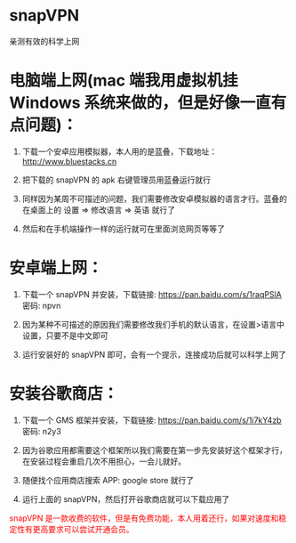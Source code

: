 # snapVPN
亲测有效的科学上网

# 电脑端上网(mac 端我用虚拟机挂 Windows 系统来做的，但是好像一直有点问题)：

1. 下载一个安卓应用模拟器，本人用的是蓝叠，下载地址：http://www.bluestacks.cn

2. 把下载的 snapVPN 的 apk 右键管理员用蓝叠运行就行

3. 同样因为某周不可描述的问题，我们需要修改安卓模拟器的语言才行。蓝叠的在桌面上的 设置 => 修改语言 => 英语 就行了

4. 然后和在手机端操作一样的运行就可在里面浏览网页等等了

# 安卓端上网：

1. 下载一个 snapVPN 并安装，下载链接: https://pan.baidu.com/s/1raqPSlA 密码: npvn

2. 因为某种不可描述的原因我们需要修改我们手机的默认语言，在设置>语言中设置，只要不是中文即可

3. 运行安装好的 snapVPN 即可，会有一个提示，连接成功后就可以科学上网了

# 安装谷歌商店：

1. 下载一个 GMS 框架并安装，下载链接: https://pan.baidu.com/s/1i7kY4zb 密码: n2y3

2. 因为谷歌应用都需要这个框架所以我们需要在第一步先安装好这个框架才行，在安装过程会重启几次不用担心，一会儿就好。

3. 随便找个应用商店搜索 APP: google store 就行了

4. 运行上面的 snapVPN，然后打开谷歌商店就可以下载应用了

<font color="red">snapVPN 是一款收费的软件，但是有免费功能，本人用着还行，如果对速度和稳定性有更高要求可以尝试开通会员。</font>
